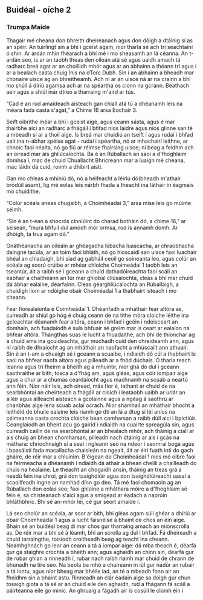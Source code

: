 ﻿## Buidéal - oíche 2 

### Trumpa Maide


Thagair mé cheana don bhreith dheireanach agus don dóigh a
dtáinig sí as an spéir.  An tuirlingt sin a bhí i gceist
agam, níor tharla sé ach trí seachtainí ó shin. Ar ardán
mhín fhéarach a bhí mé i mo sheasamh an lá céanna.  An
t-ardán seo, is ar an taobh theas den oileán atá sé agus
uaidh amach tá radharc breá agat ar an choillidh mhór agus
ar an abhainn a théann trí agus í ar a bealach casta chuig
Inis na dTorc Dubh.  Sin í an abhainn a bheadh mar chonaire
uisce ag an bhreitheamh.  Ach ní ar an uisce ná ar na crainn
a bhí mo shúil á díriú agamsa ach ar na spéartha os cionn na
gcrann. Beathach aeir agus a shiúl inár dtreo a tharraing
m'aird ar tús.  

“Cad é an rud amaideach aisteach gan chiall atá tú a
dhéanamh leis na méara fada casta s'agat,” a Chime 16 arsa
Eochair 3.

Seift oibrithe méar a bhí i gceist aige, agus ceann sásta,
agus é mar thairbhe aici an radharc a fhágáil i bhfad níos
láidre agus níos glinne san té a mbeadh sí ar a thoil aige.
Is breá mar chuidiú an tseift í agus rudaí i bhfad uait ina
n-ábhar spéise agat - rudaí i spéartha, nó ar mhachairí
leithne, ar chnoic faoi néalta, nó go fiú ar réimse
fhairsing uisce; ní beag a feidhm ach an oiread mar áis
ghliúcaíochta.  Ba é an Rúballach an saoi a d'fhoghlaim
domhsa í, mac de chuid Chuallacht Bhricreann mar a luaigh mé
cheana, mac láidir dá cuid, roimh a dhíbirt aisti.

Gan mo chleas a mhíniú dó, nó a héifeacht a léiriú dó(bheadh
m'athair bródúil asam), lig mé eolas leis nárbh fhada a
theacht ina láthair in éagmais mo chuidithe. 

“Colúr scéala aneas chugaibh, a Choimhéadaí 3,” arsa mise
leis go múinte séimh.

“Sin é an t-éan a shocrós cinniúint do charad botháin dó, a
chime 16,” ar seisean, “mura bhfuil dul amódh mór ormsa, rud
is annamh domh. Ar dhóigh, tá trua agam dó.”

Gnáthéanacha an oileáin ar ghéagacha lúbacha luascacha, ar
chraobhacha daingne tacúla, ar an toim faoi bhláth, nó go
hioscaidí san uisce faoi luachair bhéal an chladaigh, bhí
siad ag gabháil ceoil go soineanta leo, agus colúr an scéala
ag socrú crúibe ar mhéar chloiche Choimeádaí 1 taobh leis an
tseantúr, áit a raibh sé i gceann a chuid dathadóireachta
faoi scáil an eabhair a chaitheann an túr mar ghiobal
cliúsaíochta, cleas a bhí mar chuid dá ábhar ealaíne,
déarfainn. Cleas géarghliúcaíochta an Rúballaigh, a chuidigh
liom ar ndóighe obair Choiméadaí 1 a thabhairt isteach i mo
cheann.  

Fear fíorealaíonta é Coimheádaí 1. Dhéanfadh a mháthair fear
altóra as, cuireadh ar shiúl go hóg é chuig ceann de na
tithe móra cloiche léithe ina gcleachtar déanamh fear
altóra, ceann i bhfad i gcéin i ndeisceart an domhain, ach
fuadaíodh é sula bhfuair sé greim mar is ceart ar ealaíon na
bhfear altóra.  Thángthas suas le lucht a fhuadaithe, ach
bhí de thionchar ag a chuid ama ina gcuideachta, gur múchadh
cuid den chreideamh ann, agus ní raibh de dhraíocht ag an
mháthair an naofacht a mhúscailt ann athuair. Sin é an t-am
a chuaigh sé i gceann a scuaibe, i ndiaidh dó cúl a
thabhairt le saol na bhfear naofa altóra agus pilleadh ar a
fhód dúchais.  Ó tharla teach leanna agus trí fheirm a
bheith ag a mhuintir, níor ghá dó dul i gceann saothraithe
ar bith, tosca a d'fhág am, agus gléas, agus cóir iompair
aige agus a chur ar a chumas ceardaíocht agus machnamh na
scuab a neartú ann féin.  Níor náir leis, ach oiread, más
fíor é, tathant ar chuid de na searbhóntaí an cheirteach a
fhágáil ar cloich i leataobh uaibh ar urlár an áiléir agus
áilleacht aisteach a gcolainne agus a ngéag á saothrú ar
chanbhás aige lena scuab aclaí ocrach. Níor shamhail an
mháthair bhocht a leithéid de bhuile ealaíne leis riamh go
dtí an lá a dtug sí léi aníos na céimeanna casta crochta
cloiche bean comharsan a raibh dúil aici i bpictiúir.
Ceanglaíodh an bheirt acu go gairid i ndiaidh na cuairte
spreagúla sin, agus cuireadh cailín de na searbhóntaí ar an
bhealach mhór, ach tháinig a ciall ar ais chuig an bhean
chomharsan, pilleadh nach dtáinig ar ais i gcás na máthara:
chríochnaigh sí a seal i ngleann seo na ndeor i seomraí boga
agus i bpasáistí fada macallacha chaisleán na ngealt, áit ar
éirí fuath inti do gach gháire, de réir mar a chluinim.
B'éigean do Choimheádaí 1 níos mó oibre faoi na feirmeacha a
dhéanamh i ndiaidh dá athair a bhean cheillí a chailleadh do
chúis na healaíne. Le theacht an chogaidh ansin, tháinig an
treas grá a neadú féin ina chroí, grá don tsaighdiúir agus
don tsaighdiúireacht uasal a scaoilfeadh ingne an namhad
dínn go deo. Tá mé faoi chomaoin ag an Rúballach don eolas
seo; faoi ghlúine a mháthara móire a d'fhoghlaim sé féin é,
sa chisteanach s'aici agus a smigead ar éadach a naprúin
bhláthbhric. Bhí sé an-mhór léi, cé gur seort amaide í.

Lá seo cholúr an scéala, ar scor ar bith, bhí gléas agam
súil ghéar a dhíriú ar obair Choimheádaí 1 agus a lucht
faisnéise á bhaint de chos an éin aige.  Bhain sé an buidéal
beag di mar chos gur tharraing amach an mionscrolla as.  De
réir mar a bhí sé á léamh, bhí an scrolla ag dul i bhfad. Fá
dheireadh a chuid tarraingthe, toisíodh croitheadh beag ag
teacht ina cheann. Neamhghnách go leor an ceann a tá á
iompar aige: dá mba theach é, déarfá gur gá staighre crochta
a bheith ann; agus aghaidh an chinn sin, déarfá gur de rubar
ghlan a rinneadh í, rubar nach raibh riamh mar chuid de
chrann de bhunadh na tíre seo. Na beola ba mhó a chuireann in
iúl gur nádúr an rubair a tá iontu, agus níor bheag mar
bhéile iad, an té a mbeadh fonn air an fheidhm sin a bhaint
astu.  Rinneadh an clár éadain aige sa dóigh gur chun
tosaigh giota a tá sé ar an chuid eile den aghaidh, rud a
fhágann fá scáil a páirteanna eile go minic. An ghruaig a
fágadh air is cosúil le clúmh éin í



